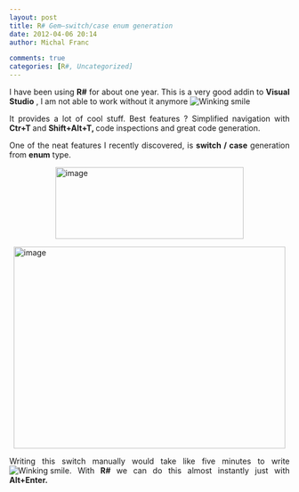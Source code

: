 ```yaml
---
layout: post
title: R# Gem–switch/case enum generation
date: 2012-04-06 20:14
author: Michal Franc

comments: true
categories: [R#, Uncategorized]
---
```

<p align="justify">I have been using <strong>R#</strong> for about one year. This is a very good addin to <strong>Visual Studio</strong> , I am not able to work without it anymore <img class="wlEmoticon wlEmoticon-winkingsmile" style="border-style: none;" src="http://www.mfranc.com/wp-content/uploads/2012/04/wlEmoticon-winkingsmile1.png" alt="Winking smile" /></p>
<p align="justify">It provides a lot of cool stuff. Best features ? Simplified navigation with <strong>Ctr+T </strong>and <strong>Shift+Alt+T, </strong>code inspections and great code generation.</p>
<p align="justify">One of the neat features I recently discovered, is <strong>switch / case</strong> generation from <strong>enum</strong> type.</p>
<p align="justify"><a href="http://www.mfranc.com/wp-content/uploads/2012/04/image6.png"><img style="background-image: none; padding-left: 0px; padding-right: 0px; display: block; float: none; margin-left: auto; margin-right: auto; padding-top: 0px; border: 0px;" title="image" src="http://www.mfranc.com/wp-content/uploads/2012/04/image_thumb6.png" alt="image" width="338" height="129" border="0" /></a></p>
<p align="justify"><a href="http://www.mfranc.com/wp-content/uploads/2012/04/image7.png"><img style="background-image: none; padding-left: 0px; padding-right: 0px; display: block; float: none; margin-left: auto; margin-right: auto; padding-top: 0px; border: 0px;" title="image" src="http://www.mfranc.com/wp-content/uploads/2012/04/image_thumb7.png" alt="image" width="488" height="363" border="0" /></a></p>
<p align="justify">Writing this switch manually would take like five minutes to write <img class="wlEmoticon wlEmoticon-winkingsmile" style="border-style: none;" src="http://www.mfranc.com/wp-content/uploads/2012/04/wlEmoticon-winkingsmile1.png" alt="Winking smile" />. With <strong>R# </strong>we can do this almost instantly just with <strong>Alt+Enter.</strong></p>
